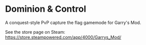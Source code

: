 # Dominion & Control
A conquest-style PvP capture the flag gamemode for Garry's Mod.

See the store page on Steam: https://store.steampowered.com/app/4000/Garrys_Mod/
